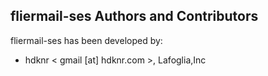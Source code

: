## fliermail-ses Authors and Contributors

fliermail-ses has been developed by:

 * hdknr < gmail [at] hdknr.com >, Lafoglia,Inc
